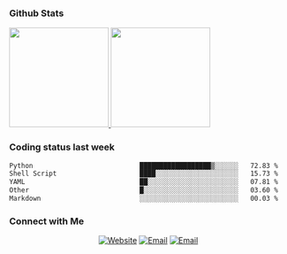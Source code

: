 
### Github Stats

<a href="https://github.com/lileixuan">
  <img height="180em" src="https://github-readme-stats.vercel.app/api?username=lileixuan&theme=buefy&show_icons=true" />
  <img height="180em" src="https://github-readme-stats.vercel.app/api/top-langs/?username=lileixuan&theme=buefy&layout=compact" />
</a>

### Coding status last week 

<!--START_SECTION:waka-->

```txt
Python                           ██████████████████▒░░░░░░   72.83 %
Shell Script                     ████░░░░░░░░░░░░░░░░░░░░░   15.73 %
YAML                             ██░░░░░░░░░░░░░░░░░░░░░░░   07.81 %
Other                            █░░░░░░░░░░░░░░░░░░░░░░░░   03.60 %
Markdown                         ░░░░░░░░░░░░░░░░░░░░░░░░░   00.03 %
```

<!--END_SECTION:waka-->

### Connect with Me 

<p align="center">
<a href="https://www.koomu.cn/"><img alt="Website" src="https://img.shields.io/badge/Website-www.koomu.cn-blue?style=flat-square&logo=google-chrome"></a>
<a href="mailto:lileixuan@gmail.com"><img alt="Email" src="https://img.shields.io/badge/Email-lileixuan@gmail.com-blue?style=flat-square&logo=gmail"></a>
<a href="https://www.koomu.cn/rss/"><img alt="Email" src="https://img.shields.io/badge/RSS-www.koomu.cn%2Frss%2F-blue?style=flat-square&logo=rss"></a>


</p>
